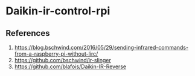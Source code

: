 # Daikin-ir-control-rpi
## References
1. https://blog.bschwind.com/2016/05/29/sending-infrared-commands-from-a-raspberry-pi-without-lirc/
2. https://github.com/bschwind/ir-slinger
3. https://github.com/blafois/Daikin-IR-Reverse
